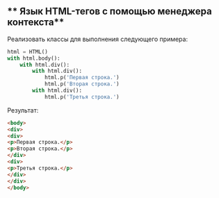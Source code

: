
## ** Язык HTML-тегов с помощью менеджера контекста**

Реализовать классы для выполнения следующего примера:

```python
html = HTML()
with html.body():
    with html.div():
        with html.div():
            html.p('Первая строка.')
            html.p('Вторая строка.')
        with html.div():
            html.p('Третья строка.')
```
Результат:

```html
<body>
<div>
<div>
<p>Первая строка.</p>
<p>Вторая строка.</p>
</div>
<div>
<p>Третья строка.</p>
</div>
</div>
</body>
```
